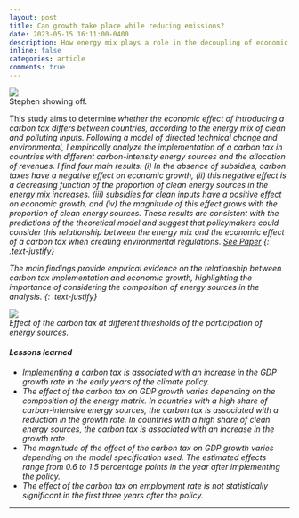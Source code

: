 ```yaml
---
layout: post
title: Can growth take place while reducing emissions?
date: 2023-05-15 16:11:00-0400
description: How energy mix plays a role in the decoupling of economic growth and CO2 emissions?
inline: false
categories: article
comments: true
---
```

<div class="img_row center">
    <img src="{{ site.baseurl }}/assets/img/7g7P.gif">
</div>
<div class="col three caption">
    Stephen showing off. 
</div>

This study aims to determine <i>whether the economic effect of introducing a carbon tax differs between countries, according to the energy mix<i> of clean and polluting inputs. Following a model of directed technical change and environmental, I empirically analyze the implementation of a carbon tax in countries with different carbon-intensity energy sources and the allocation of revenues. I find four main results: (i) In the absence of subsidies, carbon taxes have a negative effect on economic growth, (ii) this negative effect is a decreasing function of the proportion of clean energy sources in the energy mix increases. (iii) subsidies for clean inputs have a positive effect on economic growth, and (iv) the magnitude of this effect grows with the proportion of clean energy sources. These results are consistent with the predictions of the theoretical model and suggest that policymakers could consider this relationship between the energy mix and the economic effect of a carbon tax when creating environmental regulations. [See Paper](https://drive.google.com/file/d/1bNTOP0Q08lJpOr-MEamFc9shRYE6NCLn/view?usp=sharing)
{: .text-justify}

The main findings provide empirical evidence on the relationship between carbon tax implementation and economic growth, highlighting the importance of considering the composition of energy sources in the analysis.
{: .text-justify}

<div class="img_row center">
    <img src="{{ site.baseurl }}/assets/img/Resultado_umbrales_.png">
</div>
<div class="col three caption">
    Effect of the carbon tax at different thresholds of the participation of energy sources.
</div>





#### Lessons learned
<ul>
    <li>Implementing a carbon tax is associated with an increase in the GDP growth rate in the early years of the climate policy.</li>
    <li>The effect of the carbon tax on GDP growth varies depending on the composition of the energy matrix. In countries with a high share of carbon-intensive energy sources, the carbon tax is associated with a reduction in the growth rate. In countries with a high share of clean energy sources, the carbon tax is associated with an increase in the growth rate.</li>
    <li>The magnitude of the effect of the carbon tax on GDP growth varies depending on the model specification used. The estimated effects range from 0.6 to 1.5 percentage points in the year after implementing the policy.</li>
    <li>The effect of the carbon tax on employment rate is not statistically significant in the first three years after the policy.</li>
</ul>

***

